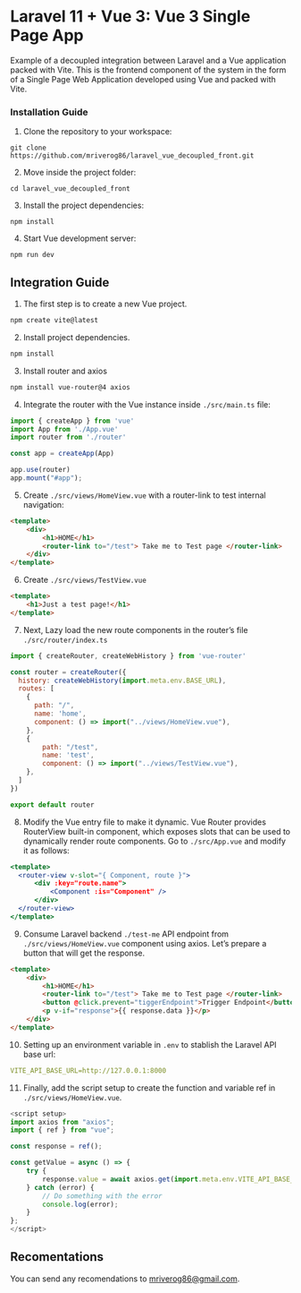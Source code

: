 # Laravel 11 + Vue 3: Vue 3 Single Page App
Example of a decoupled integration between Laravel and a Vue application packed with Vite. This is the frontend component of the system in the form of a Single Page Web Application developed using Vue and packed with Vite.

### Installation Guide

1. Clone the repository to your workspace:

```shell
git clone https://github.com/mriverog86/laravel_vue_decoupled_front.git
```

2. Move inside the project folder:

```shell
cd laravel_vue_decoupled_front
```

3. Install the project dependencies:

```shell
npm install
```

4. Start Vue development server:

```shell
npm run dev
```

## Integration Guide

1. The first step is to create a new Vue project.
```sh
npm create vite@latest
```

2. Install project dependencies.

```bash
npm install
```

3. Install router and axios

```bash
npm install vue-router@4 axios
```

4.  Integrate the router with the Vue instance inside `./src/main.ts` file:

```javascript
import { createApp } from 'vue'
import App from './App.vue'
import router from './router'

const app = createApp(App)

app.use(router)
app.mount("#app");
```

5.  Create `./src/views/HomeView.vue` with a router-link to test internal navigation:

```html
<template>
    <div>
        <h1>HOME</h1>
        <router-link to="/test"> Take me to Test page </router-link>
    </div>
</template>
```

6. Create `./src/views/TestView.vue`

```html
<template>
    <h1>Just a test page!</h1>
</template>
```

7. Next, Lazy load the new route components in the router’s file `./src/router/index.ts`

```javascript
import { createRouter, createWebHistory } from 'vue-router'

const router = createRouter({
  history: createWebHistory(import.meta.env.BASE_URL),
  routes: [
    {
      path: "/",
      name: 'home',
      component: () => import("../views/HomeView.vue"),
    },
    {
        path: "/test",
        name: 'test',
        component: () => import("../views/TestView.vue"),
    },
  ]
})

export default router
```

8.  Modify the Vue entry file to make it dynamic. Vue Router provides RouterView built-in component, which exposes slots that can be used to dynamically render route components. Go to `./src/App.vue` and modify it as follows:

```jsx
<template>
  <router-view v-slot="{ Component, route }">
      <div :key="route.name">
          <Component :is="Component" />
      </div>
  </router-view>
</template>
```

9.  Consume Laravel backend `./test-me` API endpoint from `./src/views/HomeView.vue` component using axios. Let’s prepare a button that will get the response.

```html
<template>
    <div>
        <h1>HOME</h1>
        <router-link to="/test"> Take me to Test page </router-link>
        <button @click.prevent="tiggerEndpoint">Trigger Endpoint</button>
        <p v-if="response">{{ response.data }}</p>
    </div>
</template>
```

10. Setting up an environment variable in `.env` to stablish the Laravel API base url:
```yml
VITE_API_BASE_URL=http://127.0.0.1:8000
```

11. Finally, add the script setup to create the function and variable ref in `./src/views/HomeView.vue`.

```javascript
<script setup>
import axios from "axios";
import { ref } from "vue";

const response = ref();

const getValue = async () => {
    try {
        response.value = await axios.get(import.meta.env.VITE_API_BASE_URL + "/api/test-me");
    } catch (error) {
        // Do something with the error
        console.log(error);
    }
};
</script>
```

## Recomentations

You can send any recomendations to [mriverog86@gmail.com](mailto:mriverog86@gmail.com).